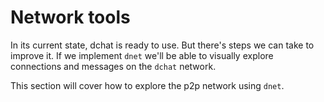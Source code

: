 # Network tools

In its current state, dchat is ready to use. But there's steps we can
take to improve it. If we implement `dnet` we'll be able to visually
explore connections and messages on the `dchat` network.

This section will cover how to explore the p2p network using `dnet`.

